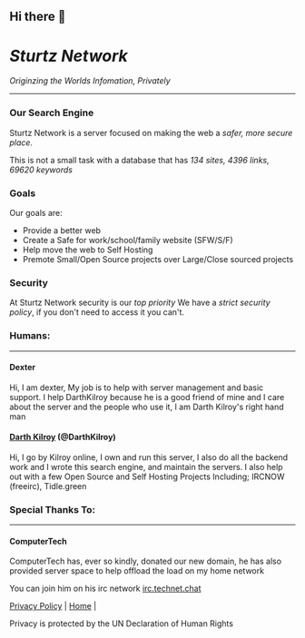 ## Hi there 👋


_Sturtz Network_
================

_Originzing the Worlds Infomation, Privately_


-------------------------------------------------

### Our Search Engine

Sturtz Network is a server focused on making the web a _safer, more secure place._

This is not a small task with a database that has _134 sites, 4396 links, 69620 keywords_

### Goals

Our goals are:

*   Provide a better web
*   Create a Safe for work/school/family website (SFW/S/F)
*   Help move the web to Self Hosting
*   Premote Small/Open Source projects over Large/Close sourced projects

### Security

At Sturtz Network security is our _top priority_ We have a _strict security policy_, if you don't need to access it you can't.

### Humans:

* * *

#### Dexter

Hi, I am dexter, My job is to help with server management and basic support. I help DarthKilroy because he is a good friend of mine and I care about the server and the people who use it, I am Darth Kilroy's right hand man

#### [Darth Kilroy](https://darthkilroy.cf) (@DarthKilroy)

Hi, I go by Kilroy online, I own and run this server, I also do all the backend work and I wrote this search engine, and maintain the servers. I also help out with a few Open Source and Self Hosting Projects Including; IRCNOW (freeirc), Tidle.green

### Special Thanks To:

* * *

#### ComputerTech

ComputerTech has, ever so kindly, donated our new domain, he has also provided server space to help offload the load on my home network

You can join him on his irc network [irc.technet.chat](https://netsplit.de/networks/TechNet/)

[Privacy Policy](https://sturtz.io/about/privacy.html) | [Home](https://sturtz.io/) |

Privacy is protected by the UN Declaration of Human Rights
